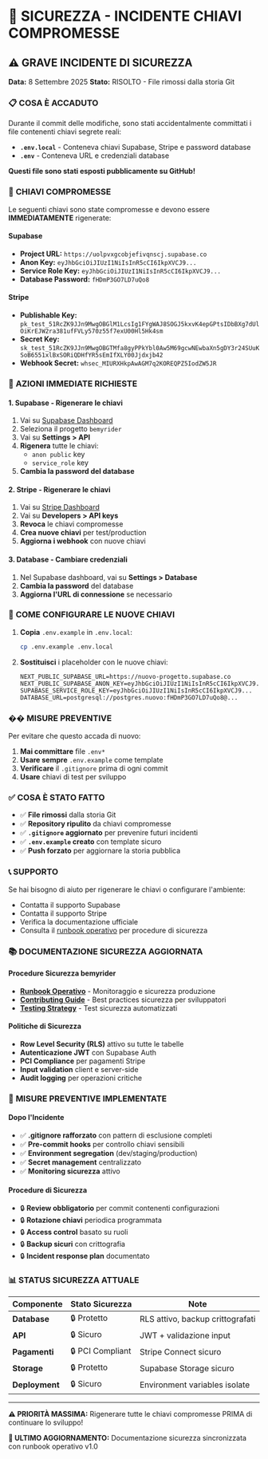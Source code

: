 # 🚨 SICUREZZA - INCIDENTE CHIAVI COMPROMESSE

## ⚠️ **GRAVE INCIDENTE DI SICUREZZA**

**Data:** 8 Settembre 2025
**Stato:** RISOLTO - File rimossi dalla storia Git

### 📋 **COSA È ACCADUTO**

Durante il commit delle modifiche, sono stati accidentalmente committati i file contenenti chiavi segrete reali:

- **`.env.local`** - Conteneva chiavi Supabase, Stripe e password database
- **`.env`** - Conteneva URL e credenziali database

**Questi file sono stati esposti pubblicamente su GitHub!**

### 🔐 **CHIAVI COMPROMESSE**

Le seguenti chiavi sono state compromesse e devono essere **IMMEDIATAMENTE** rigenerate:

#### **Supabase**
- **Project URL:** `https://uolpvxgcobjefivqnscj.supabase.co`
- **Anon Key:** `eyJhbGciOiJIUzI1NiIsInR5cCI6IkpXVCJ9...`
- **Service Role Key:** `eyJhbGciOiJIUzI1NiIsInR5cCI6IkpXVCJ9...`
- **Database Password:** `fHDmP3GO7LD7uQo8`

#### **Stripe**
- **Publishable Key:** `pk_test_51RcZK9JJn9MwgOBGlM1LcsIg1FYgWAJ8SOGJ5kxvK4epGPtsIDbBXg7dUlOiKrEJW2ra381ufFVLy570z55f7exU00Hl5Hk4sm`
- **Secret Key:** `sk_test_51RcZK9JJn9MwgOBGTMfa8gyPPkYbl0Aw5M69gcwNEwbaXn5gDY3r24SUuKSoB6551xlBxSORiQDHfYR5sEmIfXLY00Jjdxjb42`
- **Webhook Secret:** `whsec_MIURXHkpAwAGM7q2KOREQPZ5IodZW5JR`

### 🚨 **AZIONI IMMEDIATE RICHIESTE**

#### **1. Supabase - Rigenerare le chiavi**
1. Vai su [Supabase Dashboard](https://supabase.com/dashboard)
2. Seleziona il progetto `bemyrider`
3. Vai su **Settings > API**
4. **Rigenera** tutte le chiavi:
   - `anon public` key
   - `service_role` key
5. **Cambia la password del database**

#### **2. Stripe - Rigenerare le chiavi**
1. Vai su [Stripe Dashboard](https://dashboard.stripe.com)
2. Vai su **Developers > API keys**
3. **Revoca** le chiavi compromesse
4. **Crea nuove chiavi** per test/production
5. **Aggiorna i webhook** con nuove chiavi

#### **3. Database - Cambiare credenziali**
1. Nel Supabase dashboard, vai su **Settings > Database**
2. **Cambia la password** del database
3. **Aggiorna l'URL di connessione** se necessario

### 📝 **COME CONFIGURARE LE NUOVE CHIAVI**

1. **Copia** `.env.example` in `.env.local`:
   ```bash
   cp .env.example .env.local
   ```

2. **Sostituisci** i placeholder con le nuove chiavi:
   ```env
   NEXT_PUBLIC_SUPABASE_URL=https://nuovo-progetto.supabase.co
   NEXT_PUBLIC_SUPABASE_ANON_KEY=eyJhbGciOiJIUzI1NiIsInR5cCI6IkpXVCJ9...
   SUPABASE_SERVICE_ROLE_KEY=eyJhbGciOiJIUzI1NiIsInR5cCI6IkpXVCJ9...
   DATABASE_URL=postgresql://postgres.nuovo:fHDmP3GO7LD7uQo8@...
   ```

### ��️ **MISURE PREVENTIVE**

Per evitare che questo accada di nuovo:

1. **Mai committare** file `.env*`
2. **Usare sempre** `.env.example` come template
3. **Verificare** il `.gitignore` prima di ogni commit
4. **Usare** chiavi di test per sviluppo

### ✅ **COSA È STATO FATTO**

- ✅ **File rimossi** dalla storia Git
- ✅ **Repository ripulito** da chiavi compromesse
- ✅ **`.gitignore` aggiornato** per prevenire futuri incidenti
- ✅ **`.env.example` creato** con template sicuro
- ✅ **Push forzato** per aggiornare la storia pubblica

### 📞 **SUPPORTO**

Se hai bisogno di aiuto per rigenerare le chiavi o configurare l'ambiente:
- Contatta il supporto Supabase
- Contatta il supporto Stripe
- Verifica la documentazione ufficiale
- Consulta il [runbook operativo](../docs/runbook.md) per procedure di sicurezza

### 📚 **DOCUMENTAZIONE SICUREZZA AGGIORNATA**

#### **Procedure Sicurezza bemyrider**
- **[Runbook Operativo](../docs/runbook.md)** - Monitoraggio e sicurezza produzione
- **[Contributing Guide](../docs/CONTRIBUTING.md)** - Best practices sicurezza per sviluppatori
- **[Testing Strategy](../docs/testing.md)** - Test sicurezza automatizzati

#### **Politiche di Sicurezza**
- **Row Level Security (RLS)** attivo su tutte le tabelle
- **Autenticazione JWT** con Supabase Auth
- **PCI Compliance** per pagamenti Stripe
- **Input validation** client e server-side
- **Audit logging** per operazioni critiche

### 🔄 **MISURE PREVENTIVE IMPLEMENTATE**

#### **Dopo l'Incidente**
- ✅ **.gitignore rafforzato** con pattern di esclusione completi
- ✅ **Pre-commit hooks** per controllo chiavi sensibili
- ✅ **Environment segregation** (dev/staging/production)
- ✅ **Secret management** centralizzato
- ✅ **Monitoring sicurezza** attivo

#### **Procedure di Sicurezza**
- 🔒 **Review obbligatorio** per commit contenenti configurazioni
- 🔒 **Rotazione chiavi** periodica programmata
- 🔒 **Access control** basato su ruoli
- 🔒 **Backup sicuri** con crittografia
- 🔒 **Incident response plan** documentato

### 📊 **STATUS SICUREZZA ATTUALE**

| Componente | Stato Sicurezza | Note |
|------------|-----------------|------|
| **Database** | 🔒 Protetto | RLS attivo, backup crittografati |
| **API** | 🔒 Sicuro | JWT + validazione input |
| **Pagamenti** | 🔒 PCI Compliant | Stripe Connect sicuro |
| **Storage** | 🔒 Protetto | Supabase Storage sicuro |
| **Deployment** | 🔒 Sicuro | Environment variables isolate |

---

**⚠️ PRIORITÀ MASSIMA:** Rigenerare tutte le chiavi compromesse PRIMA di continuare lo sviluppo!

**🔄 ULTIMO AGGIORNAMENTO:** Documentazione sicurezza sincronizzata con runbook operativo v1.0
